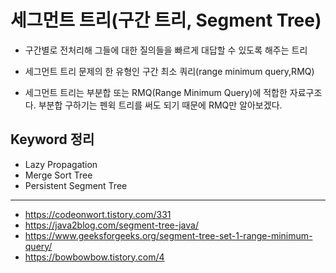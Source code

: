 
# 세그먼트 트리(구간 트리, Segment Tree)

- 구간별로 전처리해 그들에 대한 질의들을 빠르게 대답할 수 있도록 해주는 트리
- 세그먼트 트리 문제의 한 유형인 구간 최소 쿼리(range minimum query,RMQ)

- 세그먼트 트리는 부분합 또는 RMQ(Range Minimum Query)에 적합한 자료구조다. 부분합 구하기는 펜윅 트리를 써도 되기 때문에 RMQ만 알아보겠다.


## Keyword 정리
- Lazy Propagation
- Merge Sort Tree
- Persistent Segment Tree


---
- https://codeonwort.tistory.com/331
- https://java2blog.com/segment-tree-java/
- https://www.geeksforgeeks.org/segment-tree-set-1-range-minimum-query/
- https://bowbowbow.tistory.com/4
